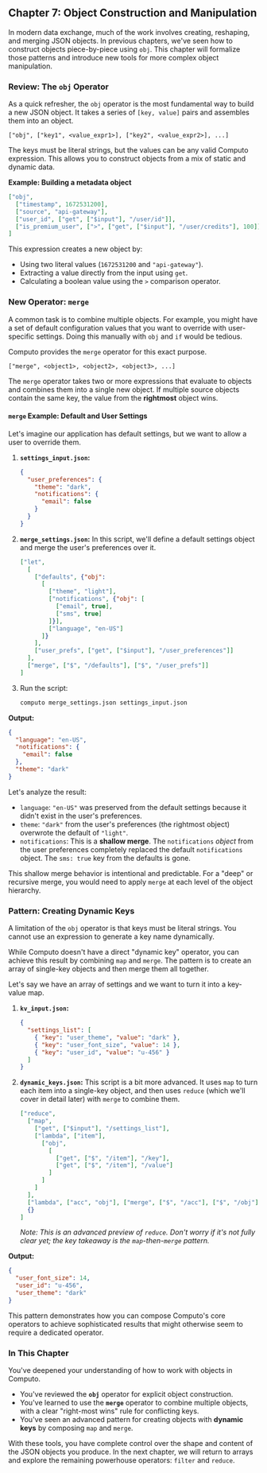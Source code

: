 ## **Chapter 7: Object Construction and Manipulation**

In modern data exchange, much of the work involves creating, reshaping, and merging JSON objects. In previous chapters, we've seen how to construct objects piece-by-piece using `obj`. This chapter will formalize those patterns and introduce new tools for more complex object manipulation.

### Review: The `obj` Operator

As a quick refresher, the `obj` operator is the most fundamental way to build a new JSON object. It takes a series of `[key, value]` pairs and assembles them into an object.

`["obj", ["key1", <value_expr1>], ["key2", <value_expr2>], ...]`

The keys must be literal strings, but the values can be any valid Computo expression. This allows you to construct objects from a mix of static and dynamic data.

**Example: Building a metadata object**
```json
["obj",
  ["timestamp", 1672531200],
  ["source", "api-gateway"],
  ["user_id", ["get", ["$input"], "/user/id"]],
  ["is_premium_user", [">", ["get", ["$input"], "/user/credits"], 100]]
]
```

This expression creates a new object by:
*   Using two literal values (`1672531200` and `"api-gateway"`).
*   Extracting a value directly from the input using `get`.
*   Calculating a boolean value using the `>` comparison operator.

### New Operator: `merge`

A common task is to combine multiple objects. For example, you might have a set of default configuration values that you want to override with user-specific settings. Doing this manually with `obj` and `if` would be tedious.

Computo provides the `merge` operator for this exact purpose.

`["merge", <object1>, <object2>, <object3>, ...]`

The `merge` operator takes two or more expressions that evaluate to objects and combines them into a single new object. If multiple source objects contain the same key, the value from the **rightmost** object wins.

#### `merge` Example: Default and User Settings

Let's imagine our application has default settings, but we want to allow a user to override them.

1.  **`settings_input.json`:**
    ```json
    {
      "user_preferences": {
        "theme": "dark",
        "notifications": {
          "email": false
        }
      }
    }
    ```

2.  **`merge_settings.json`:**
    In this script, we'll define a default settings object and merge the user's preferences over it.

    ```json
    ["let",
      [
        ["defaults", {"obj":
          [
            ["theme", "light"],
            ["notifications", {"obj": [
              ["email", true],
              ["sms", true]
            ]}],
            ["language", "en-US"]
          ]}
        ],
        ["user_prefs", ["get", ["$input"], "/user_preferences"]]
      ],
      ["merge", ["$", "/defaults"], ["$", "/user_prefs"]]
    ]
    ```

3.  Run the script:

    ```bash
    computo merge_settings.json settings_input.json
    ```

**Output:**
```json
{
  "language": "en-US",
  "notifications": {
    "email": false
  },
  "theme": "dark"
}
```

Let's analyze the result:
*   `language`: `"en-US"` was preserved from the default settings because it didn't exist in the user's preferences.
*   `theme`: `"dark"` from the user's preferences (the rightmost object) overwrote the default of `"light"`.
*   `notifications`: This is a **shallow merge**. The `notifications` *object* from the user preferences completely replaced the default `notifications` object. The `sms: true` key from the defaults is gone.

This shallow merge behavior is intentional and predictable. For a "deep" or recursive merge, you would need to apply `merge` at each level of the object hierarchy.

### Pattern: Creating Dynamic Keys

A limitation of the `obj` operator is that keys must be literal strings. You cannot use an expression to generate a key name dynamically.

While Computo doesn't have a direct "dynamic key" operator, you can achieve this result by combining `map` and `merge`. The pattern is to create an array of single-key objects and then merge them all together.

Let's say we have an array of settings and we want to turn it into a key-value map.

1.  **`kv_input.json`:**
    ```json
    {
      "settings_list": [
        { "key": "user_theme", "value": "dark" },
        { "key": "user_font_size", "value": 14 },
        { "key": "user_id", "value": "u-456" }
      ]
    }
    ```

2.  **`dynamic_keys.json`:**
    This script is a bit more advanced. It uses `map` to turn each item into a single-key object, and then uses `reduce` (which we'll cover in detail later) with `merge` to combine them.

    ```json
    ["reduce",
      ["map",
        ["get", ["$input"], "/settings_list"],
        ["lambda", ["item"],
          ["obj",
            [
              ["get", ["$", "/item"], "/key"],
              ["get", ["$", "/item"], "/value"]
            ]
          ]
        ]
      ],
      ["lambda", ["acc", "obj"], ["merge", ["$", "/acc"], ["$", "/obj"]]],
      {}
    ]
    ```
    *Note: This is an advanced preview of `reduce`. Don't worry if it's not fully clear yet; the key takeaway is the `map`-then-`merge` pattern.*

**Output:**
```json
{
  "user_font_size": 14,
  "user_id": "u-456",
  "user_theme": "dark"
}
```

This pattern demonstrates how you can compose Computo's core operators to achieve sophisticated results that might otherwise seem to require a dedicated operator.

### In This Chapter

You've deepened your understanding of how to work with objects in Computo.
*   You've reviewed the **`obj`** operator for explicit object construction.
*   You've learned to use the **`merge`** operator to combine multiple objects, with a clear "right-most wins" rule for conflicting keys.
*   You've seen an advanced pattern for creating objects with **dynamic keys** by composing `map` and `merge`.

With these tools, you have complete control over the shape and content of the JSON objects you produce. In the next chapter, we will return to arrays and explore the remaining powerhouse operators: `filter` and `reduce`.
